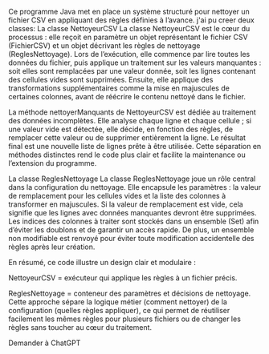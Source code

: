 Ce programme Java met en place un système structuré pour nettoyer un fichier CSV en appliquant des règles définies à l’avance.
j'ai pu creer deux classes:
La classe NettoyeurCSV 
La classe NettoyeurCSV est le cœur du processus : elle reçoit en paramètre un objet représentant le fichier CSV (FichierCSV) et un objet décrivant les règles de nettoyage (ReglesNettoyage). Lors de l’exécution, elle commence par lire toutes les données du fichier, puis applique un traitement sur les valeurs manquantes : soit elles sont remplacées par une valeur donnée, soit les lignes contenant des cellules vides sont supprimées. Ensuite, elle applique des transformations supplémentaires comme la mise en majuscules de certaines colonnes, avant de réécrire le contenu nettoyé dans le fichier.

La méthode nettoyerManquants de NettoyeurCSV est dédiée au traitement des données incomplètes. Elle analyse chaque ligne et chaque cellule ; si une valeur vide est détectée, elle décide, en fonction des règles, de remplacer cette valeur ou de supprimer entièrement la ligne. Le résultat final est une nouvelle liste de lignes prête à être utilisée. Cette séparation en méthodes distinctes rend le code plus clair et facilite la maintenance ou l’extension du programme.

La classe ReglesNettoyage
La classe ReglesNettoyage joue un rôle central dans la configuration du nettoyage. Elle encapsule les paramètres : la valeur de remplacement pour les cellules vides et la liste des colonnes à transformer en majuscules. Si la valeur de remplacement est vide, cela signifie que les lignes avec données manquantes devront être supprimées. Les indices des colonnes à traiter sont stockés dans un ensemble (Set<Integer>) afin d’éviter les doublons et de garantir un accès rapide. De plus, un ensemble non modifiable est renvoyé pour éviter toute modification accidentelle des règles après leur création.

En résumé, ce code illustre un design clair et modulaire :

NettoyeurCSV = exécuteur qui applique les règles à un fichier précis.

ReglesNettoyage = conteneur des paramètres et décisions de nettoyage.
Cette approche sépare la logique métier (comment nettoyer) de la configuration (quelles règles appliquer), ce qui permet de réutiliser facilement les mêmes règles pour plusieurs fichiers ou de changer les règles sans toucher au cœur du traitement.









Demander à ChatGPT

